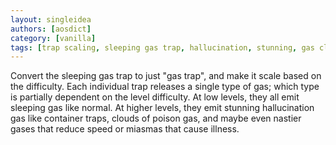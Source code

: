 ```yaml
---
layout: singleidea
authors: [aosdict]
category: [vanilla]
tags: [trap scaling, sleeping gas trap, hallucination, stunning, gas cloud, speed, illness]
---
```

Convert the sleeping gas trap to just "gas trap", and make it scale based on
the difficulty. Each individual trap releases a single type of gas; which type
is partially dependent on the level difficulty. At low levels, they all emit
sleeping gas like normal. At higher levels, they emit stunning hallucination
gas like container traps, clouds of poison gas, and maybe even nastier gases
that reduce speed or miasmas that cause illness.
